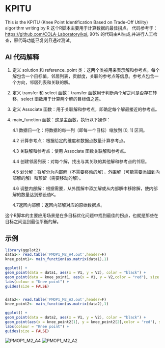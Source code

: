 # KPITU
This is the KPITU (Knee Point Identification Based on Trade-Off Utility) algorithm writing by R
这个R脚本主要用于计算数据的最佳拐点。
代码参考于：https://github.com/COLA-Laboratory/kpi, 90% 的代码由AI生成,并进行人工检查，原代码功能已复刻且通过测试。
## AI 代码解释
1. 定义 solution 和 reference_point 类：这两个类被用来表示解和参考点。每个解包含一个目标值，邻居列表，贡献度，关联的参考点等信息。参考点包含一个方向，邻居列表和关联的解。
2. 定义 transfer 和 select 函数：transfer 函数用于判断两个解之间是否存在转移，select 函数用于计算两个解的目标值之差。
3. 定义 Associate 函数：用于关联解和参考点，即确定每个解最接近的参考点。
4. main_function 函数：这是主函数，执行以下操作：

   4.1 数据归一化：将数据的每一列（即每一个目标）缩放到 [0, 1] 区间。
   
   4.2 计算参考点：根据给定的维度和数据点数量计算参考点。

   4.3 关联解和参考点：使用 Associate 函数关联解和参考点。
   
   4.4 创建邻居列表：对每个解，找出与其关联的其他解和参考点的邻居。
   
   4.5 划分解：将解分为内部解（不需要移动的解），外围解（可能需要添加到内部解的解）和预留（需要移动的解）。
   
   4.6 调整内部解：根据需要，从外围解中添加解或从内部解中移除解，使内部解的数量达到预设值K。
   
   4.7返回内部解：返回内部解对应的原始数据点。
   
这个R脚本的主要应用场景是在多目标优化问题中找到最佳的拐点，也就是那些在目标之间达到最佳平衡的解。

## 示例
```r
library(ggplot2)
data1<- read.table('PMOP1_M2_A4.out',header=F)
knee_point1<- main_function(as.matrix(data1),1)

ggplot() +
geom_point(data = data1, aes(x = V1, y = V2), color = "black") +
geom_point(data = knee_point1, aes(x = V1, y = V2,color = "red"), size = 4) +
labs(colour = "Knee point") +
guides(size = FALSE)


data2<- read.table('PMOP1_M2_A2.out',header=F)
knee_point2<- main_function(as.matrix(data2),1)

ggplot() +
geom_point(data = data2, aes(x = V1, y = V2), color = "black") +
geom_point(aes(x = knee_point2[1], y = knee_point2[2],color = "red"), size = 4) +
labs(colour = "Knee point") +
guides(size = FALSE)
```
![PMOP1_M2_A4](https://github.com/flystar233/KPITU/assets/20431495/5022e926-2dbe-4dda-84b9-2d3d900bfc24)
![PMOP1_M2_A2](https://github.com/flystar233/KPITU/assets/20431495/59110a51-ecb4-42db-8bd5-900f202c855c)
